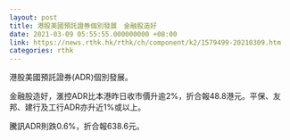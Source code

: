 ```yaml
---
layout: post
title: 港股美國預託證券個別發展　金融股造好
date: 2021-03-09 05:55:55.000000000 +08:00
link: https://news.rthk.hk/rthk/ch/component/k2/1579499-20210309.htm
categories: rthk
---
```


港股美國預託證券(ADR)個別發展。

金融股造好，滙控ADR比本港昨日收市價升逾2%，折合報48.8港元。平保、友邦、建行及工行ADR亦升近1%或以上。

騰訊ADR則跌0.6%，折合報638.6元。
